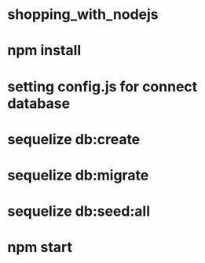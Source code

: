 # shopping_with_nodejs
# npm install
# setting config.js for connect database
# sequelize db:create
# sequelize db:migrate
# sequelize db:seed:all
# npm start
